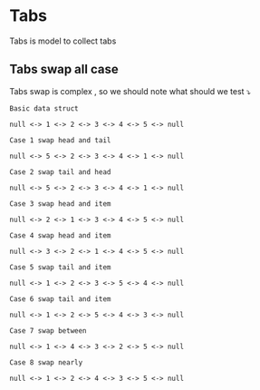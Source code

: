 # Tabs

Tabs is model to collect tabs

## Tabs swap all case

Tabs swap is complex , so we should note what should we test ⤵️

```
Basic data struct

null <-> 1 <-> 2 <-> 3 <-> 4 <-> 5 <-> null

Case 1 swap head and tail

null <-> 5 <-> 2 <-> 3 <-> 4 <-> 1 <-> null

Case 2 swap tail and head

null <-> 5 <-> 2 <-> 3 <-> 4 <-> 1 <-> null

Case 3 swap head and item

null <-> 2 <-> 1 <-> 3 <-> 4 <-> 5 <-> null

Case 4 swap head and item

null <-> 3 <-> 2 <-> 1 <-> 4 <-> 5 <-> null

Case 5 swap tail and item

null <-> 1 <-> 2 <-> 3 <-> 5 <-> 4 <-> null

Case 6 swap tail and item

null <-> 1 <-> 2 <-> 5 <-> 4 <-> 3 <-> null

Case 7 swap between

null <-> 1 <-> 4 <-> 3 <-> 2 <-> 5 <-> null

Case 8 swap nearly

null <-> 1 <-> 2 <-> 4 <-> 3 <-> 5 <-> null

```
